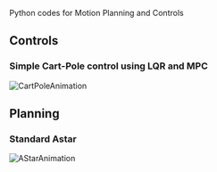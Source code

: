 Python codes for Motion Planning and Controls


## Controls
### Simple Cart-Pole control using LQR and MPC

![CartPoleAnimation](https://github.com/ramaniitrgoyal92/MotionPlanningAndControls_Python/raw/master/Control/cart_pole/animation_lqr_control.gif)


## Planning
### Standard Astar

![AStarAnimation](https://github.com/ramaniitrgoyal92/MotionPlanningAndControls_Python/raw/master/PathPlanning/animation_astar.gif)
